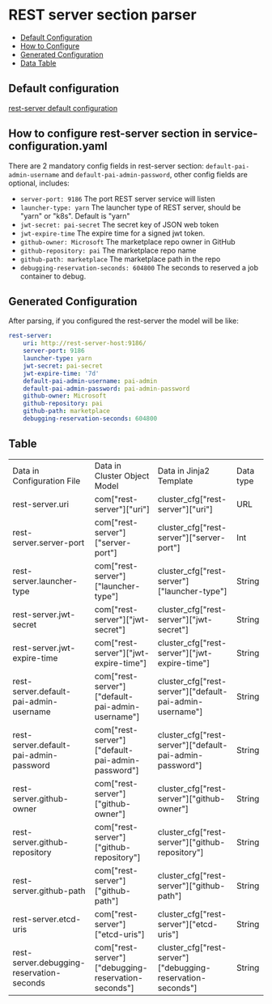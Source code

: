 # REST server section parser

- [Default Configuration](#D_Config)
- [How to Configure](#HT_Config)
- [Generated Configuration](#G_Config)
- [Data Table](#T_config)

## Default configuration <a name="D_Config"></a>

[rest-server default configuration](rest-server.yaml)

## How to configure rest-server section in service-configuration.yaml <a name="HT_Config"></a>

There are 2 mandatory config fields in rest-server section: `default-pai-admin-username` and `default-pai-admin-password`,
other config fields are optional, includes:

- `server-port: 9186` The port REST server service will listen
- `launcher-type: yarn` The launcher type of REST server, should be "yarn" or "k8s". Default is "yarn"
- `jwt-secret: pai-secret` The secret key of JSON web token
- `jwt-expire-time` The expire time for a signed jwt token.
- `github-owner: Microsoft` The marketplace repo owner in GitHub
- `github-repository: pai` The marketplace repo name
- `github-path: marketplace` The marketplace path in the repo
- `debugging-reservation-seconds: 604800` The seconds to reserved a job container to debug.

## Generated Configuration <a name="G_Config"></a>

After parsing, if you configured the rest-server the model will be like:

```yaml
rest-server:
    uri: http://rest-server-host:9186/
    server-port: 9186
    launcher-type: yarn
    jwt-secret: pai-secret
    jwt-expire-time: '7d'
    default-pai-admin-username: pai-admin
    default-pai-admin-password: pai-admin-password
    github-owner: Microsoft
    github-repository: pai
    github-path: marketplace
    debugging-reservation-seconds: 604800
```

## Table <a name="T_Config"></a>

<table>
<tr>
    <td>Data in Configuration File</td>
    <td>Data in Cluster Object Model</td>
    <td>Data in Jinja2 Template</td>
    <td>Data type</td>
</tr>
<tr>
    <td>rest-server.uri</td>
    <td>com["rest-server"]["uri"]</td>
    <td>cluster_cfg["rest-server"]["uri"]</td>
    <td>URL</td>
</tr>
<tr>
    <td>rest-server.server-port</td>
    <td>com["rest-server"]["server-port"]</td>
    <td>cluster_cfg["rest-server"]["server-port"]</td>
    <td>Int</td>
</tr>
<tr>
    <td>rest-server.launcher-type</td>
    <td>com["rest-server"]["launcher-type"]</td>
    <td>cluster_cfg["rest-server"]["launcher-type"]</td>
    <td>String</td>
</tr>
<tr>
    <td>rest-server.jwt-secret</td>
    <td>com["rest-server"]["jwt-secret"]</td>
    <td>cluster_cfg["rest-server"]["jwt-secret"]</td>
    <td>String</td>
</tr>
<tr>
    <td>rest-server.jwt-expire-time</td>
    <td>com["rest-server"]["jwt-expire-time"]</td>
    <td>cluster_cfg["rest-server"]["jwt-expire-time"]</td>
    <td>String</td>
</tr>
<tr>
    <td>rest-server.default-pai-admin-username</td>
    <td>com["rest-server"]["default-pai-admin-username"]</td>
    <td>cluster_cfg["rest-server"]["default-pai-admin-username"]</td>
    <td>String</td>
</tr>
<tr>
    <td>rest-server.default-pai-admin-password</td>
    <td>com["rest-server"]["default-pai-admin-password"]</td>
    <td>cluster_cfg["rest-server"]["default-pai-admin-password"]</td>
    <td>String</td>
</tr>
<tr>
    <td>rest-server.github-owner</td>
    <td>com["rest-server"]["github-owner"]</td>
    <td>cluster_cfg["rest-server"]["github-owner"]</td>
    <td>String</td>
</tr>
<tr>
    <td>rest-server.github-repository</td>
    <td>com["rest-server"]["github-repository"]</td>
    <td>cluster_cfg["rest-server"]["github-repository"]</td>
    <td>String</td>
</tr>
<tr>
    <td>rest-server.github-path</td>
    <td>com["rest-server"]["github-path"]</td>
    <td>cluster_cfg["rest-server"]["github-path"]</td>
    <td>String</td>
</tr>
<tr>
    <td>rest-server.etcd-uris</td>
    <td>com["rest-server"]["etcd-uris"]</td>
    <td>cluster_cfg["rest-server"]["etcd-uris"]</td>
    <td>String</td>
</tr>
<tr>
    <td>rest-server.debugging-reservation-seconds</td>
    <td>com["rest-server"]["debugging-reservation-seconds"]</td>
    <td>cluster_cfg["rest-server"]["debugging-reservation-seconds"]</td>
    <td>String</td>
</tr>
</table>
